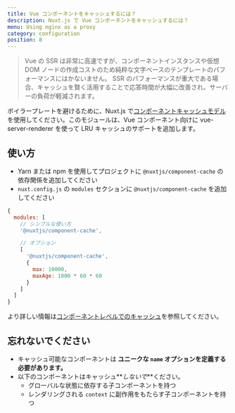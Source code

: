 ```yaml
---
title: Vue コンポーネントをキャッシュするには？
description: Nuxt.js で Vue コンポーネントをキャッシュするには？
menu: Using nginx as a proxy
category: configuration
position: 8
---
```


> Vue の SSR は非常に高速ですが、コンポーネントインスタンスや仮想 DOM ノードの作成コストのため純粋な文字ベースのテンプレートのパフォーマンスにはかないません。 SSR のパフォーマンスが重大である場合、キャッシュを賢く活用することで応答時間が大幅に改善され、サーバーの負荷が軽減されます。

ボイラープレートを避けるために、Nuxt.js で[コンポーネントキャッシュモデル](https://github.com/nuxt-community/modules/tree/master/packages/component-cache)を使用してください。このモジュールは、Vue コンポーネント向けに vue-server-renderer を使って LRU キャッシュのサポートを追加します。

## 使い方

- Yarn または npm を使用してプロジェクトに `@nuxtjs/component-cache` の依存関係を追加してください
- `nuxt.config.js` の `modules` セクションに `@nuxtjs/component-cache` を追加してください

```js
{
  modules: [
    // シンプルな使い方
    '@nuxtjs/component-cache',

    // オプション
    [
      '@nuxtjs/component-cache',
      {
        max: 10000,
        maxAge: 1000 * 60 * 60
      }
    ]
  ]
}
```

より詳しい情報は[コンポーネントレベルでのキャッシュ](http://ssr.vuejs.org/en/caching.html#component-level-caching)を参照してください。

## 忘れないでください

- キャッシュ可能なコンポーネントは **ユニークな `name` オプションを定義する必要があります。**
- 以下のコンポーネントはキャッシュ**_しないで_**ください。
  - グローバルな状態に依存する子コンポーネントを持つ
  - レンダリングされる `context` に副作用をもたらす子コンポーネントを持つ
